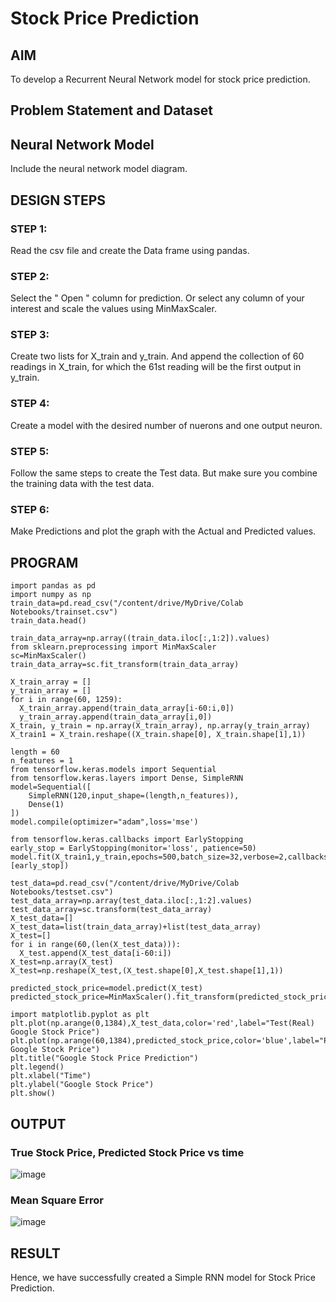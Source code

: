 # Stock Price Prediction

## AIM

To develop a Recurrent Neural Network model for stock price prediction.

## Problem Statement and Dataset

## Neural Network Model

Include the neural network model diagram.

## DESIGN STEPS

### STEP 1:
Read the csv file and create the Data frame using pandas.

### STEP 2:
Select the " Open " column for prediction. Or select any column of your interest and scale the values using MinMaxScaler.
### STEP 3:
Create two lists for X_train and y_train. And append the collection of 60 readings in X_train, for which the 61st reading will be the first output in y_train. 
### STEP 4:
Create a model with the desired number of nuerons and one output neuron.
### STEP 5: 
Follow the same steps to create the Test data. But make sure you combine the training data with the test data.
### STEP 6:
Make Predictions and plot the graph with the Actual and Predicted values.
## PROGRAM
```python3
import pandas as pd
import numpy as np
train_data=pd.read_csv("/content/drive/MyDrive/Colab Notebooks/trainset.csv")
train_data.head()
```
```python3
train_data_array=np.array((train_data.iloc[:,1:2]).values)
from sklearn.preprocessing import MinMaxScaler
sc=MinMaxScaler()
train_data_array=sc.fit_transform(train_data_array)
```
```python3
X_train_array = []
y_train_array = []
for i in range(60, 1259):
  X_train_array.append(train_data_array[i-60:i,0])
  y_train_array.append(train_data_array[i,0])
X_train, y_train = np.array(X_train_array), np.array(y_train_array)
X_train1 = X_train.reshape((X_train.shape[0], X_train.shape[1],1))
```
```python3
length = 60
n_features = 1
from tensorflow.keras.models import Sequential
from tensorflow.keras.layers import Dense, SimpleRNN
model=Sequential([
    SimpleRNN(120,input_shape=(length,n_features)),
    Dense(1)
])
model.compile(optimizer="adam",loss='mse')
```
```python3
from tensorflow.keras.callbacks import EarlyStopping
early_stop = EarlyStopping(monitor='loss', patience=50)
model.fit(X_train1,y_train,epochs=500,batch_size=32,verbose=2,callbacks=[early_stop])
```
```python3
test_data=pd.read_csv("/content/drive/MyDrive/Colab Notebooks/testset.csv")
test_data_array=np.array(test_data.iloc[:,1:2].values)
test_data_array=sc.transform(test_data_array)
X_test_data=[]
X_test_data=list(train_data_array)+list(test_data_array)
X_test=[]
for i in range(60,(len(X_test_data))):
  X_test.append(X_test_data[i-60:i])
X_test=np.array(X_test)
X_test=np.reshape(X_test,(X_test.shape[0],X_test.shape[1],1))
```
```python3
predicted_stock_price=model.predict(X_test)
predicted_stock_price=MinMaxScaler().fit_transform(predicted_stock_price)
```
```python3
import matplotlib.pyplot as plt
plt.plot(np.arange(0,1384),X_test_data,color='red',label="Test(Real) Google Stock Price")
plt.plot(np.arange(60,1384),predicted_stock_price,color='blue',label="Predicted Google Stock Price")
plt.title("Google Stock Price Prediction")
plt.legend()
plt.xlabel("Time")
plt.ylabel("Google Stock Price")
plt.show()
```

## OUTPUT

### True Stock Price, Predicted Stock Price vs time

![image](https://user-images.githubusercontent.com/65499285/194798760-085700d5-edb1-420c-9128-4de356b1bf7c.png)

### Mean Square Error

![image](https://user-images.githubusercontent.com/65499285/194717806-9c7b1a87-b4a4-49f0-bdbb-d7a087e2af4e.png)

## RESULT
Hence, we have successfully created a Simple RNN model for Stock Price Prediction.

